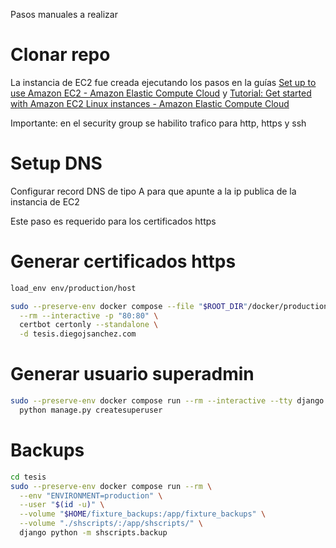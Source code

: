 Pasos manuales a realizar

# Clonar repo

La instancia de EC2 fue creada ejecutando los pasos en la guías [Set up to use Amazon EC2 - Amazon Elastic Compute Cloud](https://docs.aws.amazon.com/AWSEC2/latest/UserGuide/get-set-up-for-amazon-ec2.html#create-an-admin) y [Tutorial: Get started with Amazon EC2 Linux instances - Amazon Elastic Compute Cloud](https://docs.aws.amazon.com/AWSEC2/latest/UserGuide/EC2_GetStarted.html)

Importante: en el security group se habilito trafico para http, https y ssh

# Setup DNS

Configurar record DNS de tipo A para que apunte a la ip publica de la instancia de EC2

Este paso es requerido para los certificados https

# Generar certificados https
```bash
load_env env/production/host
```

```bash
sudo --preserve-env docker compose --file "$ROOT_DIR"/docker/production/docker-compose.yml run \
  --rm --interactive -p "80:80" \
  certbot certonly --standalone \
  -d tesis.diegojsanchez.com
```

# Generar usuario superadmin
```bash
sudo --preserve-env docker compose run --rm --interactive --tty django \
  python manage.py createsuperuser
```

# Backups

```bash
cd tesis
sudo --preserve-env docker compose run --rm \
  --env "ENVIRONMENT=production" \
  --user "$(id -u)" \
  --volume "$HOME/fixture_backups:/app/fixture_backups" \
  --volume "./shscripts/:/app/shscripts/" \
  django python -m shscripts.backup
```
